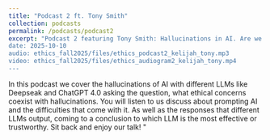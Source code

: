 ```yaml
---
title: "Podcast 2 ft. Tony Smith"
collection: podcasts
permalink: /podcasts/podcast2
excerpt: "Podcast 2 featuring Tony Smith: Hallucinations in AI. Are we receiving credible information?
date: 2025-10-10
audio: ethics_fall2025/files/ethics_podcast2_kelijah_tony.mp3
video: ethics_fall2025/files/ethics_audiogram2_kelijah_tony.mp4
---
```

In this podcast we cover the hallucinations of AI with different LLMs like Deepseak and ChatGPT 4.0 asking the question, what ethical concerns coexist with hallucinations. You will listen to us discuss about prompting AI and the difficulties that come with it. As well as the responses that different LLMs output, coming to a conclusion to which LLM is the most effective or trustworthy. Sit back and enjoy our talk! "
